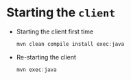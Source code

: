 # Starting the `client`

- Starting the client first time
  
    ```java
    mvn clean compile install exec:java
    ```
- Re-starting the client 

    ```java
    mvn exec:java
    ```